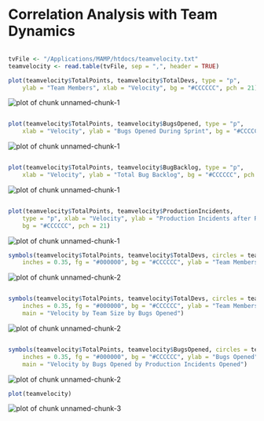 Correlation Analysis with Team Dynamics
========================================================




```r

tvFile <- "/Applications/MAMP/htdocs/teamvelocity.txt"
teamvelocity <- read.table(tvFile, sep = ",", header = TRUE)

plot(teamvelocity$TotalPoints, teamvelocity$TotalDevs, type = "p", 
    ylab = "Team Members", xlab = "Velocity", bg = "#CCCCCC", pch = 21)
```

![plot of chunk unnamed-chunk-1](figure/unnamed-chunk-11.png) 

```r

plot(teamvelocity$TotalPoints, teamvelocity$BugsOpened, type = "p", 
    xlab = "Velocity", ylab = "Bugs Opened During Sprint", bg = "#CCCCCC", pch = 21)
```

![plot of chunk unnamed-chunk-1](figure/unnamed-chunk-12.png) 

```r

plot(teamvelocity$TotalPoints, teamvelocity$BugBacklog, type = "p", 
    xlab = "Velocity", ylab = "Total Bug Backlog", bg = "#CCCCCC", pch = 21)
```

![plot of chunk unnamed-chunk-1](figure/unnamed-chunk-13.png) 

```r

plot(teamvelocity$TotalPoints, teamvelocity$ProductionIncidents, 
    type = "p", xlab = "Velocity", ylab = "Production Incidents after Release", 
    bg = "#CCCCCC", pch = 21)
```

![plot of chunk unnamed-chunk-1](figure/unnamed-chunk-14.png) 




```r
symbols(teamvelocity$TotalPoints, teamvelocity$TotalDevs, circles = teamvelocity$Team, 
    inches = 0.35, fg = "#000000", bg = "#CCCCCC", ylab = "Team Members", xlab = "Velocity")
```

![plot of chunk unnamed-chunk-2](figure/unnamed-chunk-21.png) 

```r

symbols(teamvelocity$TotalPoints, teamvelocity$TotalDevs, circles = teamvelocity$BugsOpened, 
    inches = 0.35, fg = "#000000", bg = "#CCCCCC", ylab = "Team Members", xlab = "Velocity", 
    main = "Velocity by Team Size by Bugs Opened")
```

![plot of chunk unnamed-chunk-2](figure/unnamed-chunk-22.png) 

```r

symbols(teamvelocity$TotalPoints, teamvelocity$BugsOpened, circles = teamvelocity$ProductionIncidents, 
    inches = 0.35, fg = "#000000", bg = "#CCCCCC", ylab = "Bugs Opened", xlab = "Velocity", 
    main = "Velocity by Bugs Opened by Production Incidents Opened")
```

![plot of chunk unnamed-chunk-2](figure/unnamed-chunk-23.png) 




```r
plot(teamvelocity)
```

![plot of chunk unnamed-chunk-3](figure/unnamed-chunk-3.png) 

